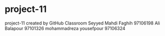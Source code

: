 # project-11
project-11 created by GitHub Classroom Seyyed Mahdi Faghih 97106198
Ali Balapour 97101326
mohammadreza yousefpour 97106324
